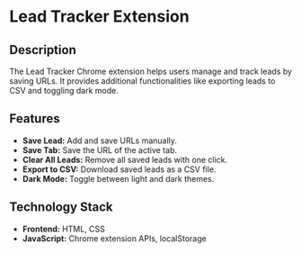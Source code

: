 # Lead Tracker Extension

## Description
The Lead Tracker Chrome extension helps users manage and track leads by saving URLs. It provides additional functionalities like exporting leads to CSV and toggling dark mode.

## Features
- **Save Lead:** Add and save URLs manually.
- **Save Tab:** Save the URL of the active tab.
- **Clear All Leads:** Remove all saved leads with one click.
- **Export to CSV:** Download saved leads as a CSV file.
- **Dark Mode:** Toggle between light and dark themes.

## Technology Stack
- **Frontend:** HTML, CSS
- **JavaScript:** Chrome extension APIs, localStorage
